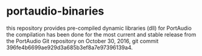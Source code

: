 # portaudio-binaries
this repository provides pre-compiled dynamic libraries (dll) for PortAudio
the compilation has been done for the most current 
and stable release from the PortAudio Git repository on October 30, 2016, 
git commit 396fe4b6699ae929d3a685b3ef8a7e97396139a4.
